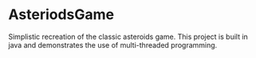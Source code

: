 # AsteriodsGame
Simplistic recreation of the classic asteroids game. This project is built in java and demonstrates the use of multi-threaded programming.

